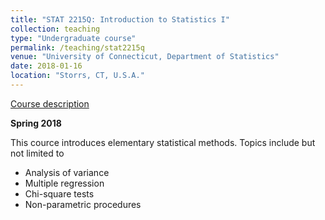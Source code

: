```yaml
---
title: "STAT 2215Q: Introduction to Statistics I"
collection: teaching
type: "Undergraduate course"
permalink: /teaching/stat2215q
venue: "University of Connecticut, Department of Statistics"
date: 2018-01-16
location: "Storrs, CT, U.S.A."
---
```


[Course description](https://catalog.uconn.edu/directory-of-courses/course/stat/#3000-level)

**Spring 2018**

This cource introduces elementary statistical methods. Topics include but not limited to
* Analysis of variance
* Multiple regression 
* Chi-square tests
* Non-parametric procedures
